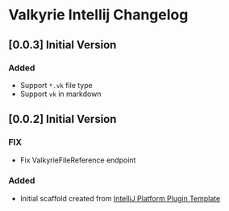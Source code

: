 <!-- Keep a Changelog guide -> https://keepachangelog.com -->

# Valkyrie Intellij Changelog

## [0.0.3] Initial Version
### Added
- Support `*.vk` file type
- Support `vk` in markdown

## [0.0.2] Initial Version
### FIX
- Fix ValkyrieFileReference endpoint


### Added
- Initial scaffold created from [IntelliJ Platform Plugin Template](https://github.com/JetBrains/intellij-platform-plugin-template)
